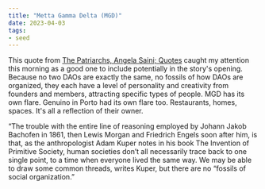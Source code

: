 ```yaml
---
title: "Metta Gamma Delta (MGD)"
date: 2023-04-03
tags:
- seed
---
```


This quote from [The Patriarchs, Angela Saini; Quotes](/books/The%20Patriarchs,%20Angela%20Saini/The%20Patriarchs,%20Angela%20Saini;%20Quotes.md) caught my attention this morning as a good one to include potentially in the story's opening. Because no two DAOs are exactly the same, no fossils of how DAOs are organized, they each have a level of personality and creativity from founders and members, attracting specific types of people. MGD has its own flare. Genuino in Porto had its own flare too. Restaurants, homes, spaces. It's all a reflection of their owner. 

“The trouble with the entire line of reasoning employed by Johann Jakob Bachofen in 1861, then Lewis Morgan and Friedrich Engels soon after him, is that, as the anthropologist Adam Kuper notes in his book The Invention of Primitive Society, human societies don’t all necessarily trace back to one single point, to a time when everyone lived the same way. We may be able to draw some common threads, writes Kuper, but there are no “fossils of social organization.”



